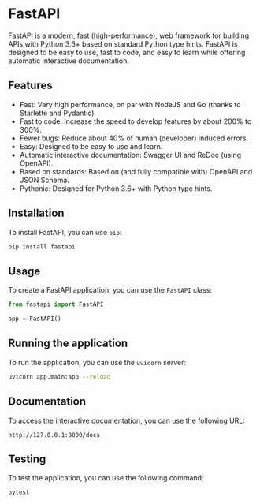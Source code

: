 # FastAPI

FastAPI is a modern, fast (high-performance), web framework for building APIs with Python 3.6+ based on standard Python type hints. FastAPI is designed to be easy to use, fast to code, and easy to learn while offering automatic interactive documentation.

## Features

- Fast: Very high performance, on par with NodeJS and Go (thanks to Starlette and Pydantic).
- Fast to code: Increase the speed to develop features by about 200% to 300%.
- Fewer bugs: Reduce about 40% of human (developer) induced errors.
- Easy: Designed to be easy to use and learn.
- Automatic interactive documentation: Swagger UI and ReDoc (using OpenAPI).
- Based on standards: Based on (and fully compatible with) OpenAPI and JSON Schema.
- Pythonic: Designed for Python 3.6+ with Python type hints.

## Installation

To install FastAPI, you can use `pip`:

```bash
pip install fastapi
```

## Usage

To create a FastAPI application, you can use the `FastAPI` class:

```python
from fastapi import FastAPI

app = FastAPI()
```

## Running the application

To run the application, you can use the `uvicorn` server:

```bash
uvicorn app.main:app --reload
```

## Documentation

To access the interactive documentation, you can use the following URL:

```
http://127.0.0.1:8000/docs
```

## Testing

To test the application, you can use the following command:

```bash
pytest
```